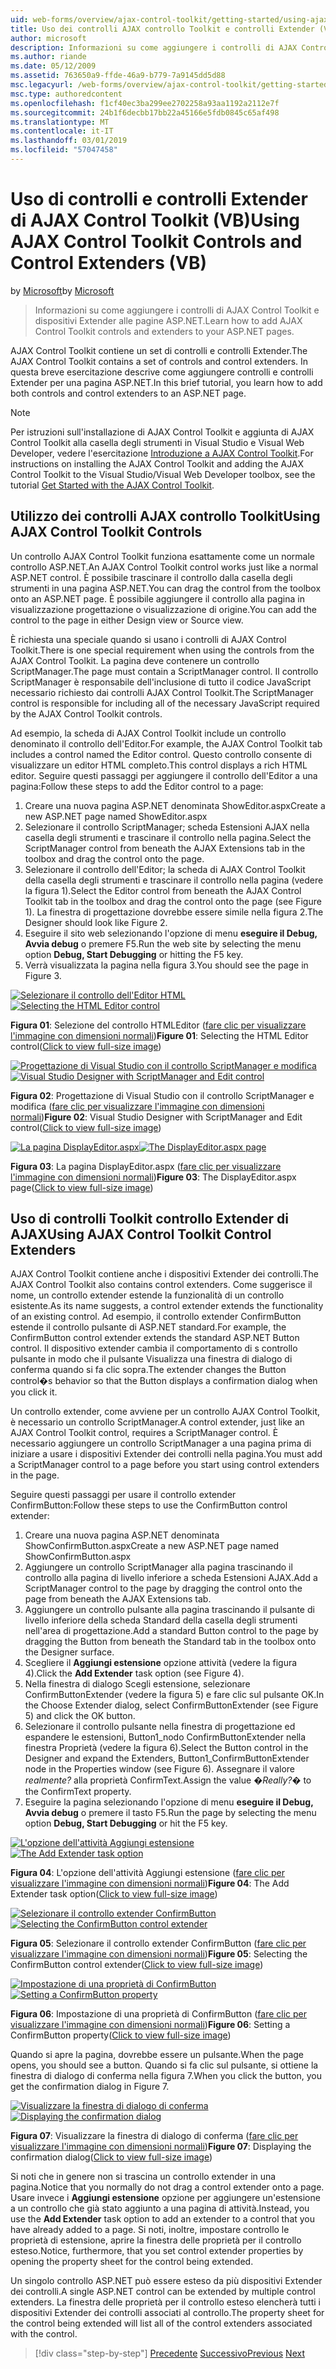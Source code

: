 ```yaml
---
uid: web-forms/overview/ajax-control-toolkit/getting-started/using-ajax-control-toolkit-controls-and-control-extenders-vb
title: Uso dei controlli AJAX controllo Toolkit e controlli Extender (VB) | Microsoft Docs
author: microsoft
description: Informazioni su come aggiungere i controlli di AJAX Control Toolkit e dispositivi Extender alle pagine ASP.NET.
ms.author: riande
ms.date: 05/12/2009
ms.assetid: 763650a9-ffde-46a9-b779-7a9145dd5d88
msc.legacyurl: /web-forms/overview/ajax-control-toolkit/getting-started/using-ajax-control-toolkit-controls-and-control-extenders-vb
msc.type: authoredcontent
ms.openlocfilehash: f1cf40ec3ba299ee2702258a93aa1192a2112e7f
ms.sourcegitcommit: 24b1f6decbb17bb22a45166e5fdb0845c65af498
ms.translationtype: MT
ms.contentlocale: it-IT
ms.lasthandoff: 03/01/2019
ms.locfileid: "57047458"
---
```

<a name="using-ajax-control-toolkit-controls-and-control-extenders-vb"></a><span data-ttu-id="e3aac-103">Uso di controlli e controlli Extender di AJAX Control Toolkit (VB)</span><span class="sxs-lookup"><span data-stu-id="e3aac-103">Using AJAX Control Toolkit Controls and Control Extenders (VB)</span></span>
====================
<span data-ttu-id="e3aac-104">by [Microsoft](https://github.com/microsoft)</span><span class="sxs-lookup"><span data-stu-id="e3aac-104">by [Microsoft](https://github.com/microsoft)</span></span>

> <span data-ttu-id="e3aac-105">Informazioni su come aggiungere i controlli di AJAX Control Toolkit e dispositivi Extender alle pagine ASP.NET.</span><span class="sxs-lookup"><span data-stu-id="e3aac-105">Learn how to add AJAX Control Toolkit controls and extenders to your ASP.NET pages.</span></span>


<span data-ttu-id="e3aac-106">AJAX Control Toolkit contiene un set di controlli e controlli Extender.</span><span class="sxs-lookup"><span data-stu-id="e3aac-106">The AJAX Control Toolkit contains a set of controls and control extenders.</span></span> <span data-ttu-id="e3aac-107">In questa breve esercitazione descrive come aggiungere controlli e controlli Extender per una pagina ASP.NET.</span><span class="sxs-lookup"><span data-stu-id="e3aac-107">In this brief tutorial, you learn how to add both controls and control extenders to an ASP.NET page.</span></span>

> [!NOTE] 
> 
> <span data-ttu-id="e3aac-108">Per istruzioni sull'installazione di AJAX Control Toolkit e aggiunta di AJAX Control Toolkit alla casella degli strumenti in Visual Studio e Visual Web Developer, vedere l'esercitazione [Introduzione a AJAX Control Toolkit](get-started-with-the-ajax-control-toolkit-vb.md).</span><span class="sxs-lookup"><span data-stu-id="e3aac-108">For instructions on installing the AJAX Control Toolkit and adding the AJAX Control Toolkit to the Visual Studio/Visual Web Developer toolbox, see the tutorial [Get Started with the AJAX Control Toolkit](get-started-with-the-ajax-control-toolkit-vb.md).</span></span>


## <a name="using-ajax-control-toolkit-controls"></a><span data-ttu-id="e3aac-109">Utilizzo dei controlli AJAX controllo Toolkit</span><span class="sxs-lookup"><span data-stu-id="e3aac-109">Using AJAX Control Toolkit Controls</span></span>

<span data-ttu-id="e3aac-110">Un controllo AJAX Control Toolkit funziona esattamente come un normale controllo ASP.NET.</span><span class="sxs-lookup"><span data-stu-id="e3aac-110">An AJAX Control Toolkit control works just like a normal ASP.NET control.</span></span> <span data-ttu-id="e3aac-111">È possibile trascinare il controllo dalla casella degli strumenti in una pagina ASP.NET.</span><span class="sxs-lookup"><span data-stu-id="e3aac-111">You can drag the control from the toolbox onto an ASP.NET page.</span></span> <span data-ttu-id="e3aac-112">È possibile aggiungere il controllo alla pagina in visualizzazione progettazione o visualizzazione di origine.</span><span class="sxs-lookup"><span data-stu-id="e3aac-112">You can add the control to the page in either Design view or Source view.</span></span>

<span data-ttu-id="e3aac-113">È richiesta una speciale quando si usano i controlli di AJAX Control Toolkit.</span><span class="sxs-lookup"><span data-stu-id="e3aac-113">There is one special requirement when using the controls from the AJAX Control Toolkit.</span></span> <span data-ttu-id="e3aac-114">La pagina deve contenere un controllo ScriptManager.</span><span class="sxs-lookup"><span data-stu-id="e3aac-114">The page must contain a ScriptManager control.</span></span> <span data-ttu-id="e3aac-115">Il controllo ScriptManager è responsabile dell'inclusione di tutto il codice JavaScript necessario richiesto dai controlli AJAX Control Toolkit.</span><span class="sxs-lookup"><span data-stu-id="e3aac-115">The ScriptManager control is responsible for including all of the necessary JavaScript required by the AJAX Control Toolkit controls.</span></span>

<span data-ttu-id="e3aac-116">Ad esempio, la scheda di AJAX Control Toolkit include un controllo denominato il controllo dell'Editor.</span><span class="sxs-lookup"><span data-stu-id="e3aac-116">For example, the AJAX Control Toolkit tab includes a control named the Editor control.</span></span> <span data-ttu-id="e3aac-117">Questo controllo consente di visualizzare un editor HTML completo.</span><span class="sxs-lookup"><span data-stu-id="e3aac-117">This control displays a rich HTML editor.</span></span> <span data-ttu-id="e3aac-118">Seguire questi passaggi per aggiungere il controllo dell'Editor a una pagina:</span><span class="sxs-lookup"><span data-stu-id="e3aac-118">Follow these steps to add the Editor control to a page:</span></span>

1. <span data-ttu-id="e3aac-119">Creare una nuova pagina ASP.NET denominata ShowEditor.aspx</span><span class="sxs-lookup"><span data-stu-id="e3aac-119">Create a new ASP.NET page named ShowEditor.aspx</span></span>
2. <span data-ttu-id="e3aac-120">Selezionare il controllo ScriptManager; scheda Estensioni AJAX nella casella degli strumenti e trascinare il controllo nella pagina.</span><span class="sxs-lookup"><span data-stu-id="e3aac-120">Select the ScriptManager control from beneath the AJAX Extensions tab in the toolbox and drag the control onto the page.</span></span>
3. <span data-ttu-id="e3aac-121">Selezionare il controllo dell'Editor; la scheda di AJAX Control Toolkit della casella degli strumenti e trascinare il controllo nella pagina (vedere la figura 1).</span><span class="sxs-lookup"><span data-stu-id="e3aac-121">Select the Editor control from beneath the AJAX Control Toolkit tab in the toolbox and drag the control onto the page (see Figure 1).</span></span> <span data-ttu-id="e3aac-122">La finestra di progettazione dovrebbe essere simile nella figura 2.</span><span class="sxs-lookup"><span data-stu-id="e3aac-122">The Designer should look like Figure 2.</span></span>
4. <span data-ttu-id="e3aac-123">Eseguire il sito web selezionando l'opzione di menu **eseguire il Debug, Avvia debug** o premere F5.</span><span class="sxs-lookup"><span data-stu-id="e3aac-123">Run the web site by selecting the menu option **Debug, Start Debugging** or hitting the F5 key.</span></span>
5. <span data-ttu-id="e3aac-124">Verrà visualizzata la pagina nella figura 3.</span><span class="sxs-lookup"><span data-stu-id="e3aac-124">You should see the page in Figure 3.</span></span>


<span data-ttu-id="e3aac-125">[![Selezionare il controllo dell'Editor HTML](using-ajax-control-toolkit-controls-and-control-extenders-vb/_static/image1.jpg)](using-ajax-control-toolkit-controls-and-control-extenders-vb/_static/image1.png)</span><span class="sxs-lookup"><span data-stu-id="e3aac-125">[![Selecting the HTML Editor control](using-ajax-control-toolkit-controls-and-control-extenders-vb/_static/image1.jpg)](using-ajax-control-toolkit-controls-and-control-extenders-vb/_static/image1.png)</span></span>

<span data-ttu-id="e3aac-126">**Figura 01**: Selezione del controllo HTMLEditor ([fare clic per visualizzare l'immagine con dimensioni normali](using-ajax-control-toolkit-controls-and-control-extenders-vb/_static/image2.png))</span><span class="sxs-lookup"><span data-stu-id="e3aac-126">**Figure 01**: Selecting the HTML Editor control([Click to view full-size image](using-ajax-control-toolkit-controls-and-control-extenders-vb/_static/image2.png))</span></span>


<span data-ttu-id="e3aac-127">[![Progettazione di Visual Studio con il controllo ScriptManager e modifica](using-ajax-control-toolkit-controls-and-control-extenders-vb/_static/image2.jpg)](using-ajax-control-toolkit-controls-and-control-extenders-vb/_static/image3.png)</span><span class="sxs-lookup"><span data-stu-id="e3aac-127">[![Visual Studio Designer with ScriptManager and Edit control](using-ajax-control-toolkit-controls-and-control-extenders-vb/_static/image2.jpg)](using-ajax-control-toolkit-controls-and-control-extenders-vb/_static/image3.png)</span></span>

<span data-ttu-id="e3aac-128">**Figura 02**: Progettazione di Visual Studio con il controllo ScriptManager e modifica ([fare clic per visualizzare l'immagine con dimensioni normali](using-ajax-control-toolkit-controls-and-control-extenders-vb/_static/image4.png))</span><span class="sxs-lookup"><span data-stu-id="e3aac-128">**Figure 02**: Visual Studio Designer with ScriptManager and Edit control([Click to view full-size image](using-ajax-control-toolkit-controls-and-control-extenders-vb/_static/image4.png))</span></span>


<span data-ttu-id="e3aac-129">[![La pagina DisplayEditor.aspx](using-ajax-control-toolkit-controls-and-control-extenders-vb/_static/image3.jpg)](using-ajax-control-toolkit-controls-and-control-extenders-vb/_static/image5.png)</span><span class="sxs-lookup"><span data-stu-id="e3aac-129">[![The DisplayEditor.aspx page](using-ajax-control-toolkit-controls-and-control-extenders-vb/_static/image3.jpg)](using-ajax-control-toolkit-controls-and-control-extenders-vb/_static/image5.png)</span></span>

<span data-ttu-id="e3aac-130">**Figura 03**: La pagina DisplayEditor.aspx ([fare clic per visualizzare l'immagine con dimensioni normali](using-ajax-control-toolkit-controls-and-control-extenders-vb/_static/image6.png))</span><span class="sxs-lookup"><span data-stu-id="e3aac-130">**Figure 03**: The DisplayEditor.aspx page([Click to view full-size image](using-ajax-control-toolkit-controls-and-control-extenders-vb/_static/image6.png))</span></span>


## <a name="using-ajax-control-toolkit-control-extenders"></a><span data-ttu-id="e3aac-131">Uso di controlli Toolkit controllo Extender di AJAX</span><span class="sxs-lookup"><span data-stu-id="e3aac-131">Using AJAX Control Toolkit Control Extenders</span></span>

<span data-ttu-id="e3aac-132">AJAX Control Toolkit contiene anche i dispositivi Extender dei controlli.</span><span class="sxs-lookup"><span data-stu-id="e3aac-132">The AJAX Control Toolkit also contains control extenders.</span></span> <span data-ttu-id="e3aac-133">Come suggerisce il nome, un controllo extender estende la funzionalità di un controllo esistente.</span><span class="sxs-lookup"><span data-stu-id="e3aac-133">As its name suggests, a control extender extends the functionality of an existing control.</span></span> <span data-ttu-id="e3aac-134">Ad esempio, il controllo extender ConfirmButton estende il controllo pulsante di ASP.NET standard.</span><span class="sxs-lookup"><span data-stu-id="e3aac-134">For example, the ConfirmButton control extender extends the standard ASP.NET Button control.</span></span> <span data-ttu-id="e3aac-135">Il dispositivo extender cambia il comportamento di s controllo pulsante in modo che il pulsante Visualizza una finestra di dialogo di conferma quando si fa clic sopra.</span><span class="sxs-lookup"><span data-stu-id="e3aac-135">The extender changes the Button control�s behavior so that the Button displays a confirmation dialog when you click it.</span></span>

<span data-ttu-id="e3aac-136">Un controllo extender, come avviene per un controllo AJAX Control Toolkit, è necessario un controllo ScriptManager.</span><span class="sxs-lookup"><span data-stu-id="e3aac-136">A control extender, just like an AJAX Control Toolkit control, requires a ScriptManager control.</span></span> <span data-ttu-id="e3aac-137">È necessario aggiungere un controllo ScriptManager a una pagina prima di iniziare a usare i dispositivi Extender dei controlli nella pagina.</span><span class="sxs-lookup"><span data-stu-id="e3aac-137">You must add a ScriptManager control to a page before you start using control extenders in the page.</span></span>

<span data-ttu-id="e3aac-138">Seguire questi passaggi per usare il controllo extender ConfirmButton:</span><span class="sxs-lookup"><span data-stu-id="e3aac-138">Follow these steps to use the ConfirmButton control extender:</span></span>

1. <span data-ttu-id="e3aac-139">Creare una nuova pagina ASP.NET denominata ShowConfirmButton.aspx</span><span class="sxs-lookup"><span data-stu-id="e3aac-139">Create a new ASP.NET page named ShowConfirmButton.aspx</span></span>
2. <span data-ttu-id="e3aac-140">Aggiungere un controllo ScriptManager alla pagina trascinando il controllo alla pagina di livello inferiore a scheda Estensioni AJAX.</span><span class="sxs-lookup"><span data-stu-id="e3aac-140">Add a ScriptManager control to the page by dragging the control onto the page from beneath the AJAX Extensions tab.</span></span>
3. <span data-ttu-id="e3aac-141">Aggiungere un controllo pulsante alla pagina trascinando il pulsante di livello inferiore della scheda Standard della casella degli strumenti nell'area di progettazione.</span><span class="sxs-lookup"><span data-stu-id="e3aac-141">Add a standard Button control to the page by dragging the Button from beneath the Standard tab in the toolbox onto the Designer surface.</span></span>
4. <span data-ttu-id="e3aac-142">Scegliere il **Aggiungi estensione** opzione attività (vedere la figura 4).</span><span class="sxs-lookup"><span data-stu-id="e3aac-142">Click the **Add Extender** task option (see Figure 4).</span></span>
5. <span data-ttu-id="e3aac-143">Nella finestra di dialogo Scegli estensione, selezionare ConfirmButtonExtender (vedere la figura 5) e fare clic sul pulsante OK.</span><span class="sxs-lookup"><span data-stu-id="e3aac-143">In the Choose Extender dialog, select ConfirmButtonExtender (see Figure 5) and click the OK button.</span></span>
6. <span data-ttu-id="e3aac-144">Selezionare il controllo pulsante nella finestra di progettazione ed espandere le estensioni, Button1\_nodo ConfirmButtonExtender nella finestra Proprietà (vedere la figura 6).</span><span class="sxs-lookup"><span data-stu-id="e3aac-144">Select the Button control in the Designer and expand the Extenders, Button1\_ConfirmButtonExtender node in the Properties window (see Figure 6).</span></span> <span data-ttu-id="e3aac-145">Assegnare il valore *realmente?* alla proprietà ConfirmText.</span><span class="sxs-lookup"><span data-stu-id="e3aac-145">Assign the value *�Really?�* to the ConfirmText property.</span></span>
7. <span data-ttu-id="e3aac-146">Eseguire la pagina selezionando l'opzione di menu **eseguire il Debug, Avvia debug** o premere il tasto F5.</span><span class="sxs-lookup"><span data-stu-id="e3aac-146">Run the page by selecting the menu option **Debug, Start Debugging** or hit the F5 key.</span></span>


<span data-ttu-id="e3aac-147">[![L'opzione dell'attività Aggiungi estensione](using-ajax-control-toolkit-controls-and-control-extenders-vb/_static/image4.jpg)](using-ajax-control-toolkit-controls-and-control-extenders-vb/_static/image7.png)</span><span class="sxs-lookup"><span data-stu-id="e3aac-147">[![The Add Extender task option](using-ajax-control-toolkit-controls-and-control-extenders-vb/_static/image4.jpg)](using-ajax-control-toolkit-controls-and-control-extenders-vb/_static/image7.png)</span></span>

<span data-ttu-id="e3aac-148">**Figura 04**: L'opzione dell'attività Aggiungi estensione ([fare clic per visualizzare l'immagine con dimensioni normali](using-ajax-control-toolkit-controls-and-control-extenders-vb/_static/image8.png))</span><span class="sxs-lookup"><span data-stu-id="e3aac-148">**Figure 04**: The Add Extender task option([Click to view full-size image](using-ajax-control-toolkit-controls-and-control-extenders-vb/_static/image8.png))</span></span>


<span data-ttu-id="e3aac-149">[![Selezionare il controllo extender ConfirmButton](using-ajax-control-toolkit-controls-and-control-extenders-vb/_static/image5.jpg)](using-ajax-control-toolkit-controls-and-control-extenders-vb/_static/image9.png)</span><span class="sxs-lookup"><span data-stu-id="e3aac-149">[![Selecting the ConfirmButton control extender](using-ajax-control-toolkit-controls-and-control-extenders-vb/_static/image5.jpg)](using-ajax-control-toolkit-controls-and-control-extenders-vb/_static/image9.png)</span></span>

<span data-ttu-id="e3aac-150">**Figura 05**: Selezionare il controllo extender ConfirmButton ([fare clic per visualizzare l'immagine con dimensioni normali](using-ajax-control-toolkit-controls-and-control-extenders-vb/_static/image10.png))</span><span class="sxs-lookup"><span data-stu-id="e3aac-150">**Figure 05**: Selecting the ConfirmButton control extender([Click to view full-size image](using-ajax-control-toolkit-controls-and-control-extenders-vb/_static/image10.png))</span></span>


<span data-ttu-id="e3aac-151">[![Impostazione di una proprietà di ConfirmButton](using-ajax-control-toolkit-controls-and-control-extenders-vb/_static/image6.jpg)](using-ajax-control-toolkit-controls-and-control-extenders-vb/_static/image11.png)</span><span class="sxs-lookup"><span data-stu-id="e3aac-151">[![Setting a ConfirmButton property](using-ajax-control-toolkit-controls-and-control-extenders-vb/_static/image6.jpg)](using-ajax-control-toolkit-controls-and-control-extenders-vb/_static/image11.png)</span></span>

<span data-ttu-id="e3aac-152">**Figura 06**: Impostazione di una proprietà di ConfirmButton ([fare clic per visualizzare l'immagine con dimensioni normali](using-ajax-control-toolkit-controls-and-control-extenders-vb/_static/image12.png))</span><span class="sxs-lookup"><span data-stu-id="e3aac-152">**Figure 06**: Setting a ConfirmButton property([Click to view full-size image](using-ajax-control-toolkit-controls-and-control-extenders-vb/_static/image12.png))</span></span>


<span data-ttu-id="e3aac-153">Quando si apre la pagina, dovrebbe essere un pulsante.</span><span class="sxs-lookup"><span data-stu-id="e3aac-153">When the page opens, you should see a button.</span></span> <span data-ttu-id="e3aac-154">Quando si fa clic sul pulsante, si ottiene la finestra di dialogo di conferma nella figura 7.</span><span class="sxs-lookup"><span data-stu-id="e3aac-154">When you click the button, you get the confirmation dialog in Figure 7.</span></span>


<span data-ttu-id="e3aac-155">[![Visualizzare la finestra di dialogo di conferma](using-ajax-control-toolkit-controls-and-control-extenders-vb/_static/image7.jpg)](using-ajax-control-toolkit-controls-and-control-extenders-vb/_static/image13.png)</span><span class="sxs-lookup"><span data-stu-id="e3aac-155">[![Displaying the confirmation dialog](using-ajax-control-toolkit-controls-and-control-extenders-vb/_static/image7.jpg)](using-ajax-control-toolkit-controls-and-control-extenders-vb/_static/image13.png)</span></span>

<span data-ttu-id="e3aac-156">**Figura 07**: Visualizzare la finestra di dialogo di conferma ([fare clic per visualizzare l'immagine con dimensioni normali](using-ajax-control-toolkit-controls-and-control-extenders-vb/_static/image14.png))</span><span class="sxs-lookup"><span data-stu-id="e3aac-156">**Figure 07**: Displaying the confirmation dialog([Click to view full-size image](using-ajax-control-toolkit-controls-and-control-extenders-vb/_static/image14.png))</span></span>


<span data-ttu-id="e3aac-157">Si noti che in genere non si trascina un controllo extender in una pagina.</span><span class="sxs-lookup"><span data-stu-id="e3aac-157">Notice that you normally do not drag a control extender onto a page.</span></span> <span data-ttu-id="e3aac-158">Usare invece i **Aggiungi estensione** opzione per aggiungere un'estensione a un controllo che già stato aggiunto a una pagina di attività.</span><span class="sxs-lookup"><span data-stu-id="e3aac-158">Instead, you use the **Add Extender** task option to add an extender to a control that you have already added to a page.</span></span> <span data-ttu-id="e3aac-159">Si noti, inoltre, impostare controllo le proprietà di estensione, aprire la finestra delle proprietà per il controllo esteso.</span><span class="sxs-lookup"><span data-stu-id="e3aac-159">Notice, furthermore, that you set control extender properties by opening the property sheet for the control being extended.</span></span>

<span data-ttu-id="e3aac-160">Un singolo controllo ASP.NET può essere esteso da più dispositivi Extender dei controlli.</span><span class="sxs-lookup"><span data-stu-id="e3aac-160">A single ASP.NET control can be extended by multiple control extenders.</span></span> <span data-ttu-id="e3aac-161">La finestra delle proprietà per il controllo esteso elencherà tutti i dispositivi Extender dei controlli associati al controllo.</span><span class="sxs-lookup"><span data-stu-id="e3aac-161">The property sheet for the control being extended will list all of the control extenders associated with the control.</span></span>

> [!div class="step-by-step"]
> <span data-ttu-id="e3aac-162">[Precedente](get-started-with-the-ajax-control-toolkit-vb.md)
> [Successivo](creating-a-custom-ajax-control-toolkit-control-extender-vb.md)</span><span class="sxs-lookup"><span data-stu-id="e3aac-162">[Previous](get-started-with-the-ajax-control-toolkit-vb.md)
[Next](creating-a-custom-ajax-control-toolkit-control-extender-vb.md)</span></span>
